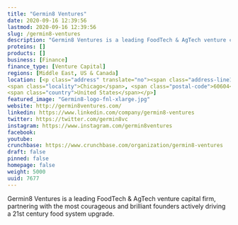 ```yaml
---
title: "Germin8 Ventures"
date: 2020-09-16 12:39:56
lastmod: 2020-09-16 12:39:56
slug: /germin8-ventures
description: "Germin8 Ventures is a leading FoodTech & AgTech venture capital firm, partnering with the most courageous and brilliant founders actively driving a 21st century food system upgrade."
proteins: []
products: []
business: [Finance]
finance_type: [Venture Capital]
regions: [Middle East, US & Canada]
location: [<p class="address" translate="no"><span class="address-line1">West Jackson Boulevard</span><br>
<span class="locality">Chicago</span>, <span class="postal-code">60604</span><br>
<span class="country">United States</span></p>]
featured_image: "Germin8-logo-fnl-xlarge.jpg"
website: http://germin8ventures.com/
linkedin: https://www.linkedin.com/company/germin8-ventures
twitter: https://twitter.com/germin8vc
instagram: https://www.instagram.com/germin8ventures
facebook: 
youtube: 
crunchbase: https://www.crunchbase.com/organization/germin8-ventures
draft: false
pinned: false
homepage: false
weight: 5000
uuid: 7677
---
```

Germin8 Ventures is a leading FoodTech & AgTech venture capital firm, partnering with the most courageous and brilliant founders actively driving a 21st century food system upgrade.
